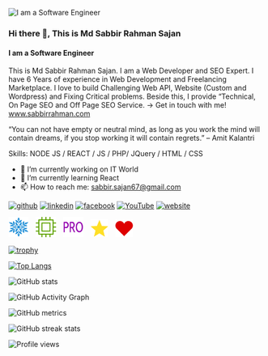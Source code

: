 ![I am a Software Engineer](https://media-exp1.licdn.com/dms/image/C5616AQGtW5cQA2yDDQ/profile-displaybackgroundimage-shrink_350_1400/0/1615180840402?e=1635379200&v=beta&t=4VsFJBuUUjZqqIG-c1bMPMkEAMSnk9UbUv4FBUOBVnA)
### Hi there 👋, This is Md Sabbir Rahman Sajan
#### I am a Software Engineer

This is Md Sabbir Rahman Sajan. I am a Web Developer and SEO Expert. I have 6 Years of experience in Web Development and Freelancing Marketplace. I love to build Challenging Web API, Website (Custom and Wordpress) and Fixing Critical problems.  Beside this, I provide “Technical, On Page SEO and Off Page SEO Service. 
-> Get in touch with me! www.sabbirrahman.com

“You can not have empty or neutral mind, as long as you work the mind will contain dreams, if you stop working it will contain regrets.” – Amit Kalantri


Skills: NODE JS / REACT / JS / PHP/ JQuery / HTML / CSS

- 🔭 I’m currently working on IT World 
- 🌱 I’m currently learning React 
- 📫 How to reach me: sabbir.sajan67@gmail.com 


[<img src='https://cdn.jsdelivr.net/npm/simple-icons@3.0.1/icons/github.svg' alt='github' height='40'>](https://github.com/Sabbir67)  [<img src='https://cdn.jsdelivr.net/npm/simple-icons@3.0.1/icons/linkedin.svg' alt='linkedin' height='40'>](https://www.linkedin.com/in/https://www.linkedin.com/in/sabbir-sajan//)  [<img src='https://cdn.jsdelivr.net/npm/simple-icons@3.0.1/icons/facebook.svg' alt='facebook' height='40'>](https://www.facebook.com/https://www.facebook.com/sabbir.sajan/)  [<img src='https://cdn.jsdelivr.net/npm/simple-icons@3.0.1/icons/youtube.svg' alt='YouTube' height='40'>](https://www.youtube.com/channel/https://www.youtube.com/channel/UCfRd9vdxm2VqbrNg42gOyXQ)  [<img src='https://cdn.jsdelivr.net/npm/simple-icons@3.0.1/icons/icloud.svg' alt='website' height='40'>](https://sabbirrahman.com/)  

<a href='https://archiveprogram.github.com/'><img src='https://raw.githubusercontent.com/acervenky/animated-github-badges/master/assets/acbadge.gif' width='40' height='40'></a> <a href='https://docs.github.com/en/developers'><img src='https://raw.githubusercontent.com/acervenky/animated-github-badges/master/assets/devbadge.gif' width='40' height='40'></a> <a href='https://github.com/pricing'><img src='https://raw.githubusercontent.com/acervenky/animated-github-badges/master/assets/pro.gif' width='40' height='40'></a> <a href='https://stars.github.com/'><img src='https://raw.githubusercontent.com/acervenky/animated-github-badges/master/assets/starbadge.gif' width='35' height='35'></a> <a href='https://docs.github.com/en/github/supporting-the-open-source-community-with-github-sponsors'><img src='https://raw.githubusercontent.com/acervenky/animated-github-badges/master/assets/sponsorbadge.gif' width='35' height='35'></a> 

[![trophy](https://github-profile-trophy.vercel.app/?username=Sabbir67)](https://github.com/ryo-ma/github-profile-trophy)

[![Top Langs](https://github-readme-stats.vercel.app/api/top-langs/?username=Sabbir67)](https://github.com/anuraghazra/github-readme-stats)

![GitHub stats](https://github-readme-stats.vercel.app/api?username=Sabbir67&show_icons=true)  

![GitHub Activity Graph](https://activity-graph.herokuapp.com/graph?username=Sabbir67)  

![GitHub metrics](https://metrics.lecoq.io/Sabbir67)  

![GitHub streak stats](https://github-readme-streak-stats.herokuapp.com/?user=Sabbir67)  

![Profile views](https://gpvc.arturio.dev/Sabbir67)  

